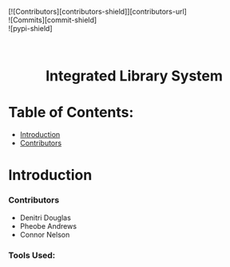  
<!-- PROJECT SHIELDS -->  
[![Contributors][contributors-shield]][contributors-url]  
![Commits][commit-shield]  
![pypi-shield]  

<br />  
<div align="center">  
    <h1 align="center">Integrated Library System 
</div>  
  
  
<!-- TABLE OF CONTENTS -->  
  
# Table of Contents:  
- [Introduction](#introduction)  
- [Contributors](#contributors)

  
# Introduction  

### Contributors  
- Denitri Douglas
- Pheobe Andrews
- Connor Nelson

### Tools Used:

